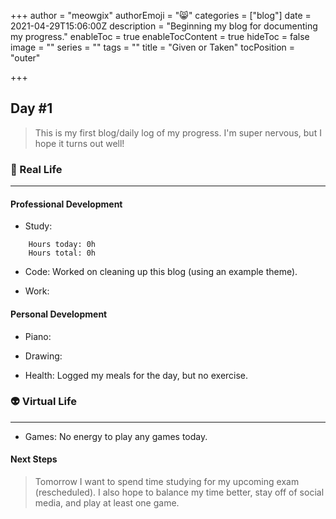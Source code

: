 +++
author = "meowgix"
authorEmoji = "😸"
categories = ["blog"]
date = 2021-04-29T15:06:00Z
description = "Beginning my blog for documenting my progress."
enableToc = true
enableTocContent = true
hideToc = false
image = ""
series = ""
tags = ""
title = "Given or Taken"
tocPosition = "outer"

+++
## Day #1

> This is my first blog/daily log of my progress. I'm super nervous, but I hope it turns out well!

### 🌱 Real Life

***

#### Professional Development

- Study:
```:Log
    Hours today: 0h
    Hours total: 0h
```
- Code:  Worked on cleaning up this blog (using an example theme).

- Work:

#### Personal Development

- Piano:

- Drawing:

- Health:  Logged my meals for the day, but no exercise.

### 👽 Virtual Life

***

- Games:  No energy to play any games today.

#### Next Steps

> Tomorrow I want to spend time studying for my upcoming exam (rescheduled). I also hope to balance my time better, stay off of social media, and play at least one game.